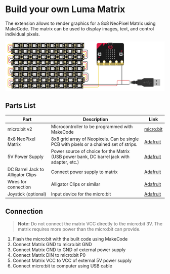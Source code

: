 # Build your own Luma Matrix

The extension allows to render graphics for a 8x8 NeoPixel Matrix using MakeCode. The matrix can be used to display images, text, and control individual pixels. 

![lumatrix-schematic](./assets/lumatrix-schematic.png)

## Parts List
| Part | Description | Link |
| ----------- | ------------- | ------------- |
| micro:bit v2 | Microcontroller to be programmed with MakeCode | [micro:bit](https://microbit.org/buy/) |
| 8x8 NeoPixel Matrix | 8x8 grid array of Neopixels. Can be single PCB with pixels or a chained set of strips. | [Adafruit](https://www.adafruit.com/product/1487) |
| 5V Power Supply | Power source of choice for the Matrix (USB power bank, DC barrel jack with adapter, etc.) | [Adafruit](https://www.adafruit.com/product/276) |
| DC Barrel Jack to Alligator Clips | Connect power supply to matrix | [Adafruit](https://www.adafruit.com/product/1328) |
| Wires for connection |  Alligator Clips or similar | [Adafruit](https://www.adafruit.com/product/1008) |
| Joystick (optional) | Input device for the micro:bit | [Adafruit](https://www.adafruit.com/product/480) |

## Connection
> **Note:** Do not connect the matrix VCC directly to the micro:bit 3V. The matrix requires more power than the micro:bit can provide.

1. Flash the micro:bit with the built code using MakeCode
2. Connect Matrix GND to micro:bit GND
3. Connect Matrix GND to GND of external power supply
4. Connect Matrix DIN to micro:bit P0
5. Connect Matrix VCC to VCC of external 5V power supply
6. Connect micro:bit to computer using USB cable
